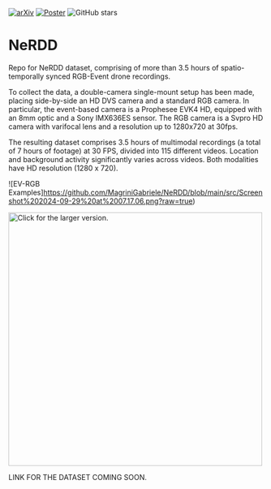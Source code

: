[![arXiv](https://img.shields.io/badge/arXiv-2409.16099-B31B1B.svg)](https://arxiv.org/abs/2409.16099)
[![Poster](https://img.shields.io/badge/Poster-Download-blue)](https://github.com/MagriniGabriele/NeRDD/blob/main/src/ECCV24_NeRDD.pdf)
![GitHub stars](https://img.shields.io/github/stars/MagriniGabriele/NeRDD?style=social)

# NeRDD
Repo for NeRDD dataset, comprising of more than 3.5 hours of spatio-temporally synced RGB-Event drone recordings.

To collect the data, a double-camera single-mount setup has been made, placing side-by-side an HD DVS camera and a standard RGB camera. 
In particular, the event-based camera is a Prophesee EVK4 HD, equipped with an 8mm optic and a Sony IMX636ES sensor. The RGB camera is a Svpro HD camera with varifocal lens and a resolution up to 1280x720 at 30fps.

The resulting dataset comprises 3.5 hours of multimodal recordings (a total of 7 hours of footage) at 30 FPS, divided into 115 different videos. Location and background activity significantly varies across videos. Both modalities have HD resolution (1280 x 720).


![EV-RGB Examples]https://github.com/MagriniGabriele/NeRDD/blob/main/src/Screenshot%202024-09-29%20at%2007.17.06.png?raw=true)


<a href="https://drive.google.com/uc?export=view&id=19TqTYYjmnxwHgC61wHcIncF42Cb_CwNK"><img src="https://drive.google.com/uc?export=view&id=19TqTYYjmnxwHgC61wHcIncF42Cb_CwNK" style="width: 500px; max-width: 100%; height: auto" title="Click for the larger version." /></a>

LINK FOR THE DATASET COMING SOON.
